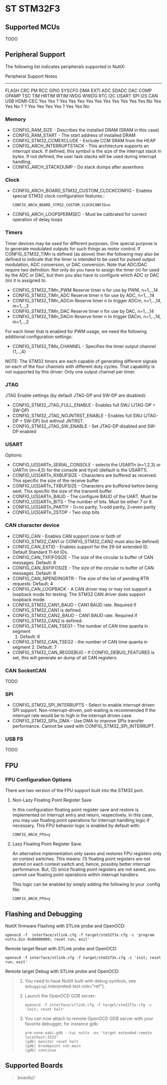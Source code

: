 ST STM32F3
==========

Supported MCUs
--------------

TODO

Peripheral Support
------------------

The following list indicates peripherals supported in NuttX:

  Peripheral                                                                                                                            Support                                                                                            Notes
  ------------------------------------------------------------------------------------------------------------------------------------- -------------------------------------------------------------------------------------------------- -------
  FLASH CRC PM RCC GPIO SYSCFG DMA EXTI ADC SDADC DAC COMP OPAMP TSC TIM HRTIM IRTIM IWDG WWDG RTC I2C USART SPI I2S CAN USB HDMI-CEC   Yes Yes ? Yes Yes Yes Yes Yes Yes Yes Yes Yes Yes No Yes Yes No ? ? Yes Yes Yes Yes ? Yes Yes No   

### Memory

-   CONFIG\_RAM\_SIZE - Describes the installed DRAM (SRAM in this case)
-   CONFIG\_RAM\_START - The start address of installed DRAM
-   CONFIG\_STM32\_CCMEXCLUDE - Exclude CCM SRAM from the HEAP
-   CONFIG\_ARCH\_INTERRUPTSTACK - This architecture supports an
    interrupt stack. If defined, this symbol is the size of the
    interrupt stack in bytes. If not defined, the user task stacks will
    be used during interrupt handling.
-   CONFIG\_ARCH\_STACKDUMP - Do stack dumps after assertions

### Clock

-   CONFIG\_ARCH\_BOARD\_STM32\_CUSTOM\_CLOCKCONFIG - Enables special
    STM32 clock configuration features.:

        CONFIG_ARCH_BOARD_STM32_CUSTOM_CLOCKCONFIG=n

-   CONFIG\_ARCH\_LOOPSPERMSEC - Must be calibrated for correct
    operation of delay loops

### Timers

Timer devices may be used for different purposes. One special purpose is
to generate modulated outputs for such things as motor control. If
CONFIG\_STM32\_TIMn is defined (as above) then the following may also be
defined to indicate that the timer is intended to be used for pulsed
output modulation, ADC conversion, or DAC conversion. Note that ADC/DAC
require two definition: Not only do you have to assign the timer (n) for
used by the ADC or DAC, but then you also have to configure which ADC or
DAC (m) it is assigned to.

-   CONFIG\_STM32\_TIMn\_PWM Reserve timer n for use by PWM, n=1,..,14
-   CONFIG\_STM32\_TIMn\_ADC Reserve timer n for use by ADC, n=1,..,14
-   CONFIG\_STM32\_TIMn\_ADCm Reserve timer n to trigger ADCm,
    n=1,..,14, m=1,..,3
-   CONFIG\_STM32\_TIMn\_DAC Reserve timer n for use by DAC, n=1,..,14
-   CONFIG\_STM32\_TIMn\_DACm Reserve timer n to trigger DACm,
    n=1,..,14, m=1,..,2

For each timer that is enabled for PWM usage, we need the following
additional configuration settings:

-   CONFIG\_STM32\_TIMx\_CHANNEL - Specifies the timer output channel
    {1,..,4}

NOTE: The STM32 timers are each capable of generating different signals
on each of the four channels with different duty cycles. That capability
is not supported by this driver: Only one output channel per timer.

### JTAG

JTAG Enable settings (by default JTAG-DP and SW-DP are disabled):

-   CONFIG\_STM32\_JTAG\_FULL\_ENABLE - Enables full SWJ (JTAG-DP +
    SW-DP)
-   CONFIG\_STM32\_JTAG\_NOJNTRST\_ENABLE - Enables full SWJ (JTAG-DP +
    SW-DP) but without JNTRST.
-   CONFIG\_STM32\_JTAG\_SW\_ENABLE - Set JTAG-DP disabled and SW-DP
    enabled

### USART

Options:

-   CONFIG\_U\[S\]ARTn\_SERIAL\_CONSOLE - selects the USARTn (n=1,2,3)
    or UARTm (m=4,5) for the console and ttys0 (default is the USART1).
-   CONFIG\_U\[S\]ARTn\_RXBUFSIZE - Characters are buffered as received.
    This specific the size of the receive buffer
-   CONFIG\_U\[S\]ARTn\_TXBUFSIZE - Characters are buffered before being
    sent. This specific the size of the transmit buffer
-   CONFIG\_U\[S\]ARTn\_BAUD - The configure BAUD of the UART. Must be
-   CONFIG\_U\[S\]ARTn\_BITS - The number of bits. Must be either 7
    or 8.
-   CONFIG\_U\[S\]ARTn\_PARTIY - 0=no parity, 1=odd parity, 2=even
    parity
-   CONFIG\_U\[S\]ARTn\_2STOP - Two stop bits

### CAN character device

-   CONFIG\_CAN - Enables CAN support (one or both of
    CONFIG\_STM32\_CAN1 or CONFIG\_STM32\_CAN2 must also be defined)
-   CONFIG\_CAN\_EXTID - Enables support for the 29-bit extended ID.
    Default Standard 11-bit IDs.
-   CONFIG\_CAN\_TXFIFOSIZE - The size of the circular tx buffer of CAN
    messages. Default: 8
-   CONFIG\_CAN\_RXFIFOSIZE - The size of the circular rx buffer of CAN
    messages. Default: 8
-   CONFIG\_CAN\_NPENDINGRTR - The size of the list of pending RTR
    requests. Default: 4
-   CONFIG\_CAN\_LOOPBACK - A CAN driver may or may not support a
    loopback mode for testing. The STM32 CAN driver does support
    loopback mode.
-   CONFIG\_STM32\_CAN1\_BAUD - CAN1 BAUD rate. Required if
    CONFIG\_STM32\_CAN1 is defined.
-   CONFIG\_STM32\_CAN2\_BAUD - CAN1 BAUD rate. Required if
    CONFIG\_STM32\_CAN2 is defined.
-   CONFIG\_STM32\_CAN\_TSEG1 - The number of CAN time quanta in segment
    1. Default: 6
-   CONFIG\_STM32\_CAN\_TSEG2 - the number of CAN time quanta in segment
    2. Default: 7
-   CONFIG\_STM32\_CAN\_REGDEBUG - If CONFIG\_DEBUG\_FEATURES is set,
    this will generate an dump of all CAN registers.

### CAN SocketCAN

TODO

### SPI

-   CONFIG\_STM32\_SPI\_INTERRUPTS - Select to enable interrupt driven
    SPI support. Non-interrupt-driven, poll-waiting is recommended if
    the interrupt rate would be to high in the interrupt driven case.
-   CONFIG\_STM32\_SPIx\_DMA - Use DMA to improve SPIx transfer
    performance. Cannot be used with CONFIG\_STM32\_SPI\_INTERRUPT.

### USB FS

TODO

FPU
---

### FPU Configuration Options

There are two version of the FPU support built into the STM32 port.

1.  Non-Lazy Floating Point Register Save

    In this configuration floating point register save and restore is
    implemented on interrupt entry and return, respectively. In this
    case, you may use floating point operations for interrupt handling
    logic if necessary. This FPU behavior logic is enabled by default
    with:

        CONFIG_ARCH_FPU=y

2.  Lazy Floating Point Register Save.

    An alternative mplementation only saves and restores FPU registers
    only on context switches. This means: (1) floating point registers
    are not stored on each context switch and, hence, possibly better
    interrupt performance. But, (2) since floating point registers are
    not saved, you cannot use floating point operations within interrupt
    handlers.

    This logic can be enabled by simply adding the following to your
    .config file:

        CONFIG_ARCH_FPU=y

Flashing and Debugging
----------------------

NuttX firmware Flashing with STLink probe and OpenOCD:

    openocd -f  interface/stlink.cfg -f target/stm32f3x.cfg -c 'program nuttx.bin 0x08000000; reset run; exit'

Remote target Reset with STLink probe and OpenOCD:

    openocd -f interface/stlink.cfg -f target/stm32f3x.cfg -c 'init; reset run; exit'

Remote target Debug with STLink probe and OpenOCD:

> 1.  You need to have NuttX built with debug symbols, see
>     `debugging`{.interpreted-text role="ref"}.
>
> 2.  Launch the OpenOCD GDB server:
>
>         openocd -f interface/stlink.cfg -f target/stm32f3x.cfg -c 'init; reset halt'
>
> 3.  You can now attach to remote OpenOCD GDB server with your favorite
>     debugger, for instance gdb:
>
>         arm-none-eabi-gdb --tui nuttx -ex 'target extended-remote localhost:3333'
>         (gdb) monitor reset halt
>         (gdb) breakpoint nsh_main
>         (gdb) continue

Supported Boards
----------------

> boards/*/*
